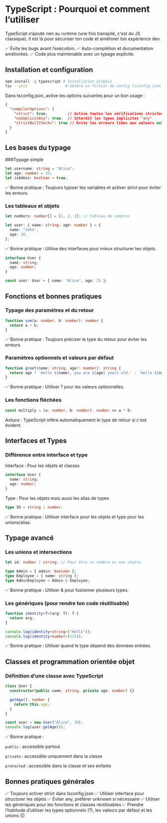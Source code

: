 # TypeScript : Pourquoi et comment l’utiliser

TypeScript n’ajoute rien au runtime (une fois transpilé, c'est du JS classique). Il est là pour sécuriser ton code et améliorer ton expérience dev.

✅ Évite les bugs avant l’exécution.
✅ Auto-complétion et documentation améliorées.
✅ Code plus maintenable avec un typage explicite.

## Installation et configuration
```sh
npm install -g typescript # Installation globale
tsc --init                 # Génère un fichier de config tsconfig.json
```

Dans tsconfig.json, active les options suivantes pour un bon usage :

```json
{
  "compilerOptions": {
    "strict": true,         // Active toutes les vérifications strictes
    "noImplicitAny": true,  // Interdit les types implicites "any"
    "strictNullChecks": true // Évite les erreurs liées aux valeurs null/undefined
  }
}
```

## Les bases du typage

###Typage simple
```ts
let username: string = "Alice";
let age: number = 25;
let isAdmin: boolean = true;
```
✅ Bonne pratique : Toujours typiser tes variables et activer strict pour éviter les erreurs.

### Les tableaux et objets
```ts
let numbers: number[] = [1, 2, 3]; // Tableau de nombres

let user: { name: string; age: number } = {
  name: "John",
  age: 30,
};
```
✅ Bonne pratique : Utilise des interfaces pour mieux structurer tes objets.

```ts
interface User {
  name: string;
  age: number;
}

const user: User = { name: "Alice", age: 25 };
```

## Fonctions et bonnes pratiques

### Typage des paramètres et du retour
```ts
function sum(a: number, b: number): number {
  return a + b;
}
```
✅ Bonne pratique : Toujours préciser le type du retour pour éviter les erreurs.

### Paramètres optionnels et valeurs par défaut
```ts
function greet(name: string, age?: number): string {
  return age ? `Hello ${name}, you are ${age} years old.` : `Hello ${name}!`;
}
```
✅ Bonne pratique : Utiliser ? pour les valeurs optionnelles.

### Les fonctions fléchées
```ts
const multiply = (a: number, b: number): number => a * b;
```
Astuce : TypeScript infère automatiquement le type de retour si c'est évident.

## Interfaces et Types

### Différence entre interface et type

Interface : Pour les objets et classes

```ts
interface User {
  name: string;
  age: number;
}
```

Type : Pour les objets mais aussi les alias de types

```ts
type ID = string | number;
```

✅ Bonne pratique : Utiliser interface pour les objets et type pour les unions/alias.

## Typage avancé

### Les unions et intersections

```ts
let id: number | string; // Peut être un nombre ou une chaîne

type Admin = { admin: boolean };
type Employee = { name: string };
type AdminEmployee = Admin & Employee;
```

✅ Bonne pratique : Utiliser & pour fusionner plusieurs types.

### Les génériques (pour rendre ton code réutilisable)
```ts
function identity<T>(arg: T): T {
  return arg;
}

console.log(identity<string>("Hello"));
console.log(identity<number>(123));
```

✅ Bonne pratique : Utiliser <T> quand le type dépend des données entrées.

## Classes et programmation orientée objet

### Définition d’une classe avec TypeScript
```ts
class User {
  constructor(public name: string, private age: number) {}

  getAge(): number {
    return this.age;
  }
}

const user = new User("Alice", 30);
console.log(user.getAge());
```

✅ Bonne pratique :

`public` : accessible partout

`private` : accessible uniquement dans la classe

`protected` : accessible dans la classe et ses enfants

## Bonnes pratiques générales

✅ Toujours activer strict dans tsconfig.json
✅ Utiliser interface pour structurer les objets
✅ Éviter any, préférer unknown si nécessaire
✅ Utiliser les génériques <T> pour les fonctions et classes réutilisables
✅ Prendre l’habitude d’utiliser les types optionnels (?), les valeurs par défaut et les unions (|)
